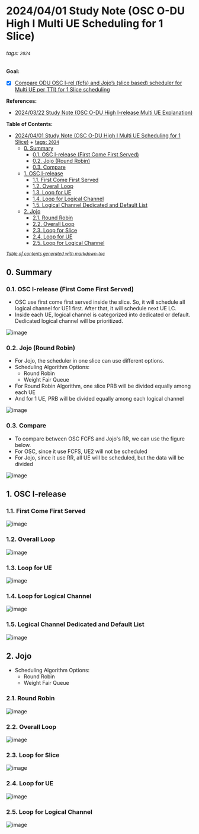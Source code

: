 # 2024/04/01 Study Note (OSC O-DU High I Multi UE Scheduling for 1 Slice)

###### tags: `2024`


**Goal:**
- [x] [Compare ODU OSC I-rel (fcfs) and Jojo’s (slice based) scheduler for Multi UE per TTI) for 1 Slice scheduling](#03-Compare)

**References:**
- [2024/03/22 Study Note (OSC O-DU High I-release Multi UE Explanation)](https://github.com/bmw-ece-ntust/guideline-template/blob/wilfridAzariah/studyNotes/20240322%20Study%20Note%20(OSC%20O-DU%20High%20I-release%20Multi%20UE%20Explanation).md)

**Table of Contents:**
- [2024/04/01 Study Note (OSC O-DU High I Multi UE Scheduling for 1 Slice)](#2024-04-01-study-note--osc-o-du-high-i-multi-ue-scheduling-for-1-slice-)
          + [tags: `2024`](#tags---2024-)
  * [0. Summary](#0-summary)
    + [0.1. OSC I-release (First Come First Served)](#01-osc-i-release-first-come-first-served)
    + [0.2. Jojo (Round Robin)](#02-jojo-round-robin)
    + [0.3. Compare](#03-compare)
  * [1. OSC I-release](#1-osc-i-release)
    + [1.1. First Come First Served](#11-first-come-first-served)
    + [1.2. Overall Loop](#12-overall-loop)
    + [1.3. Loop for UE](#13-loop-for-ue)
    + [1.4. Loop for Logical Channel](#14-loop-for-logical-channel)
    + [1.5. Logical Channel Dedicated and Default List](#15-logical-channel-dedicated-and-default-list)
  * [2. Jojo](#2-jojo)
    + [2.1. Round Robin](#21-round-robin)
    + [2.2. Overall Loop](#22-overall-loop)
    + [2.3. Loop for Slice](#23-loop-for-slice)
    + [2.4. Loop for UE](#24-loop-for-ue)
    + [2.5. Loop for Logical Channel](#25-loop-for-logical-channel)

<small><i><a href='http://ecotrust-canada.github.io/markdown-toc/'>Table of contents generated with markdown-toc</a></i></small>


## 0. Summary

### 0.1. OSC I-release (First Come First Served)

- OSC use first come first served inside the slice. So, it will schedule all logical channel for UE1 first. After that, it will schedule next UE LC.
- Inside each UE, logical channel is categorized into dedicated or default. Dedicated logical channel will be prioritized.

![image](https://hackmd.io/_uploads/B1RGzf51A.png)

### 0.2. Jojo (Round Robin)

- For Jojo, the scheduler in one slice can use different options.
- Scheduling Algorithm Options:
    - Round Robin
    - Weight Fair Queue
- For Round Robin Algorithm, one slice PRB will be divided equally among each UE
- And for 1 UE, PRB will be divided equally among each logical channel

![image](https://hackmd.io/_uploads/Bkq1LG510.png)

### 0.3. Compare

- To compare between OSC FCFS and Jojo's RR, we can use the figure below.
- For OSC, since it use FCFS, UE2 will not be scheduled
- For Jojo, since it use RR, all UE will be scheduled, but the data will be divided

![image](https://hackmd.io/_uploads/H1OjinnlA.png)


## 1. OSC I-release

### 1.1. First Come First Served

![image](https://hackmd.io/_uploads/B1RGzf51A.png)

### 1.2. Overall Loop

![image](https://hackmd.io/_uploads/S1u_fzqyC.png)


### 1.3. Loop for UE

![image](https://hackmd.io/_uploads/rkpaGG9kR.png)


### 1.4. Loop for Logical Channel

![image](https://hackmd.io/_uploads/S1Px7f51C.png)

### 1.5. Logical Channel Dedicated and Default List

![image](https://hackmd.io/_uploads/ryzmmz9kR.png)

## 2. Jojo

- Scheduling Algorithm Options:
    - Round Robin
    - Weight Fair Queue

### 2.1. Round Robin

![image](https://hackmd.io/_uploads/Bkq1LG510.png)

### 2.2. Overall Loop

![image](https://hackmd.io/_uploads/BkLBNfcJR.png)

### 2.3. Loop for Slice

![image](https://hackmd.io/_uploads/ryYvEzcyC.png)

### 2.4. Loop for UE

![image](https://hackmd.io/_uploads/S1S54z9kC.png)

### 2.5. Loop for Logical Channel

![image](https://hackmd.io/_uploads/S1lR4fqk0.png)




